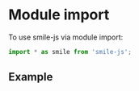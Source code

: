 # Module import

To use smile-js via module import:

```js
import * as smile from 'smile-js';
```

## Example

<script type="module">
    import playgroundElements from 'https://cdn.jsdelivr.net/npm/playground-elements@0.18.1/+esm'
</script>

<style>
    playground-ide {
        --playground-code-font-family: Roboto Mono, monospace;
        --playground-preview-width: 50%;
    }
</style>

<playground-ide editable-file-system line-numbers resizable project-src="./projects/basic/project.json"></playground-ide>
